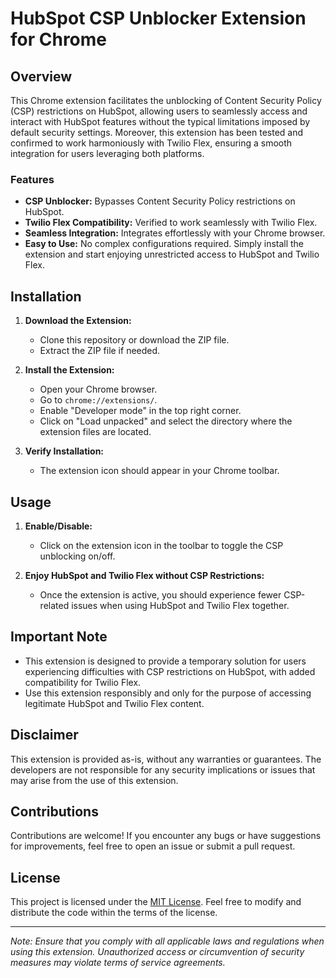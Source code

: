 # HubSpot CSP Unblocker Extension for Chrome

## Overview

This Chrome extension facilitates the unblocking of Content Security Policy (CSP) restrictions on HubSpot, allowing users to seamlessly access and interact with HubSpot features without the typical limitations imposed by default security settings. Moreover, this extension has been tested and confirmed to work harmoniously with Twilio Flex, ensuring a smooth integration for users leveraging both platforms.

### Features

- **CSP Unblocker:** Bypasses Content Security Policy restrictions on HubSpot.
- **Twilio Flex Compatibility:** Verified to work seamlessly with Twilio Flex.
- **Seamless Integration:** Integrates effortlessly with your Chrome browser.
- **Easy to Use:** No complex configurations required. Simply install the extension and start enjoying unrestricted access to HubSpot and Twilio Flex.

## Installation

1. **Download the Extension:**
   - Clone this repository or download the ZIP file.
   - Extract the ZIP file if needed.

2. **Install the Extension:**
   - Open your Chrome browser.
   - Go to `chrome://extensions/`.
   - Enable "Developer mode" in the top right corner.
   - Click on "Load unpacked" and select the directory where the extension files are located.

3. **Verify Installation:**
   - The extension icon should appear in your Chrome toolbar.

## Usage

1. **Enable/Disable:**
   - Click on the extension icon in the toolbar to toggle the CSP unblocking on/off.

2. **Enjoy HubSpot and Twilio Flex without CSP Restrictions:**
   - Once the extension is active, you should experience fewer CSP-related issues when using HubSpot and Twilio Flex together.

## Important Note

- This extension is designed to provide a temporary solution for users experiencing difficulties with CSP restrictions on HubSpot, with added compatibility for Twilio Flex.
- Use this extension responsibly and only for the purpose of accessing legitimate HubSpot and Twilio Flex content.

## Disclaimer

This extension is provided as-is, without any warranties or guarantees. The developers are not responsible for any security implications or issues that may arise from the use of this extension.

## Contributions

Contributions are welcome! If you encounter any bugs or have suggestions for improvements, feel free to open an issue or submit a pull request.

## License

This project is licensed under the [MIT License](LICENSE). Feel free to modify and distribute the code within the terms of the license.

---

*Note: Ensure that you comply with all applicable laws and regulations when using this extension. Unauthorized access or circumvention of security measures may violate terms of service agreements.*
